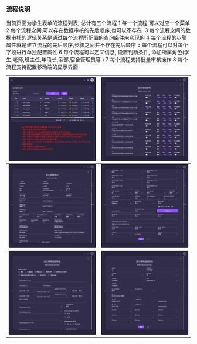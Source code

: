 
### 流程说明
当前页面为学生表单的流程列表, 总计有五个流程
1 每一个流程,可以对应一个菜单
2 每个流程之间,可以存在数据审核的先后顺序,也可以不存在.
3 每个流程之间的数据审核的逻辑关系是通过每个流程所配置的查询条件来实现的
4 每个流程的步骤属性就是建立流程的先后顺序,步骤之间并不存在先后顺序
5 每个流程可以对每个字段进行单独配置属性
6 每个流程可以定义信息, 设置判断条件, 添加所属角色(学生,老师,班主任,年段长,系部,宿舍管理员等.)
7 每个流程支持批量审核操作
8 每个流程支持配置移动端的显示界面


| <img src="./images/06.png" > | <img src="./images/07.png" > |
|------------------------------------------|------------------------------------------|
| <img src="./images/08.png" > | <img src="./images/09.png" > |
| <img src="./images/10.png" > | <img src="./images/12.png" > |
